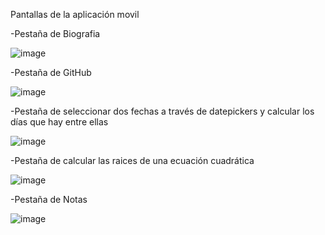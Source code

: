 Pantallas de la aplicación movil

-Pestaña de Biografia

![image](https://github.com/user-attachments/assets/20b7b9b1-cb82-49cc-add3-2c5379d34f59)

-Pestaña de GitHub

![image](https://github.com/user-attachments/assets/264d92b7-10c8-4109-957a-8dcbe5a5b11a)

-Pestaña de seleccionar dos fechas a través de datepickers y calcular los días que hay entre ellas

![image](https://github.com/user-attachments/assets/495916ef-f5e0-4d18-ac8b-f64b5b7a6990)

-Pestaña de calcular las raices de una ecuación cuadrática

![image](https://github.com/user-attachments/assets/3a03f175-fe4f-4b4a-961e-3f38bf6511dc)

-Pestaña de Notas

![image](https://github.com/user-attachments/assets/404f9adc-aafd-427d-8251-98d57132349d)
